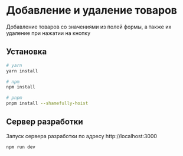 # Добавление и удаление товаров

Добавление товаров со значениями из полей формы, а также их удаление при нажатии на кнопку

## Установка



```bash
# yarn
yarn install

# npm
npm install

# pnpm
pnpm install --shamefully-hoist
```

## Сервер разработки

Запуск сервера разработки по адресу http://localhost:3000

```bash
npm run dev
```


